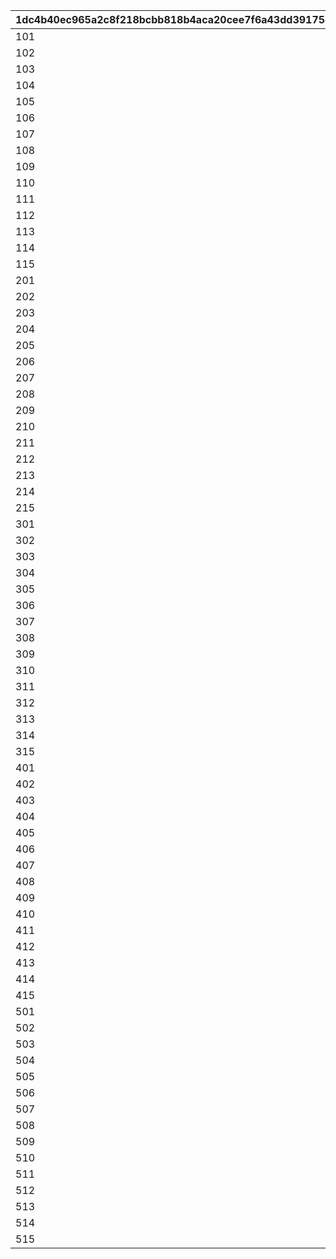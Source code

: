 |1dc4b40ec965a2c8f218bcbb818b4aca20cee7f6a43dd39175cfa69784458e95|13780e477ea29719581b2c804d7b5443922058937907f04a2971b0141b1f7355|1f4d11da45af3cd7ca6496b0427e3fdb77d4045bbe256718ff63820f34b126c6|7574d9aa3415b57e1b6cdb1570f2690b462609a34b2fa160a29965d1e1a7c91c|f2f11e3b5f0158af6be8bb8e7a1fb6e4b105f4588db371392ac50209f0119be1|00246d7103f35e0ab79b6f37e8cd49edaf58a1b986a794e7603db24c1376bf58|ff3f37dfbe878be412043ba9508f79871517d77953d9cece1fe0a5f99e9d5378|704bba2bb8118ebd517ae9b76888ee68627f29d540fcf706d651d28121c5b085|8db9cd1b4ef5ed73f00765dbcb77de70f7c2ce70857062c77ca9e83dcabc8dae|
| --- | --- | --- | --- | --- | --- | --- | --- | --- |
|101|0|1|0|0|4|0|2|3|
|102|0|5|0|0|8|0|6|7|
|103|0|9|0|0|12|0|10|11|
|104|0|13|0|0|16|0|14|15|
|105|0|17|0|0|20|0|18|19|
|106|0|21|0|0|0|0|22|23|
|107|0|24|0|0|0|0|25|26|
|108|0|27|0|0|0|0|28|29|
|109|0|30|0|0|0|0|31|32|
|110|0|33|0|0|0|0|34|35|
|111|39|36|0|0|0|0|37|38|
|112|43|40|0|0|0|0|41|42|
|113|47|44|0|0|0|0|45|46|
|114|51|48|0|0|0|0|49|50|
|115|55|52|0|0|0|0|53|54|
|201|0|56|0|0|59|0|57|58|
|202|0|60|0|0|63|0|61|62|
|203|0|64|0|0|67|0|65|66|
|204|0|68|0|0|71|0|69|70|
|205|0|72|0|0|75|0|73|74|
|206|79|76|0|0|0|0|77|78|
|207|83|80|0|0|0|0|81|82|
|208|87|84|0|0|0|0|85|86|
|209|91|88|0|0|0|0|89|90|
|210|95|92|0|0|0|0|93|94|
|211|321|96|0|0|322|0|97|98|
|212|323|99|0|0|324|0|100|101|
|213|325|102|0|0|326|0|103|104|
|214|327|105|0|0|328|0|106|107|
|215|329|108|0|0|330|0|109|110|
|301|114|111|0|0|0|0|112|113|
|302|118|115|0|0|0|0|116|117|
|303|122|119|0|0|0|0|120|121|
|304|126|123|0|0|0|0|124|125|
|305|130|127|0|0|0|0|128|129|
|306|0|131|0|136|135|133|132|134|
|307|0|137|0|142|141|139|138|140|
|308|0|143|0|148|147|145|144|146|
|309|0|149|0|154|153|151|150|152|
|310|0|155|0|160|159|157|156|158|
|311|0|161|0|0|164|0|162|163|
|312|0|165|0|0|168|0|166|167|
|313|0|169|0|0|172|0|170|171|
|314|0|173|0|0|176|0|174|175|
|315|0|177|0|0|180|0|178|179|
|401|0|181|0|0|184|0|182|183|
|402|0|185|0|0|188|0|186|187|
|403|0|189|0|0|192|0|190|191|
|404|0|193|0|0|196|0|194|195|
|405|0|197|0|0|200|0|198|199|
|406|0|201|0|0|205|203|202|204|
|407|0|206|0|0|210|208|207|209|
|408|0|211|0|0|215|213|212|214|
|409|0|216|0|0|220|218|217|219|
|410|0|221|0|0|225|223|222|224|
|411|229|226|0|0|230|0|227|228|
|412|234|231|0|0|235|0|232|233|
|413|239|236|0|0|240|0|237|238|
|414|244|241|0|0|245|0|242|243|
|415|249|246|0|0|250|0|247|248|
|501|254|251|0|0|0|0|252|253|
|502|258|255|0|0|0|0|256|257|
|503|262|259|0|0|0|0|260|261|
|504|266|263|0|0|0|0|264|265|
|505|270|267|0|0|0|0|268|269|
|506|274|271|0|0|275|0|272|273|
|507|279|276|0|0|280|0|277|278|
|508|284|281|0|0|285|0|282|283|
|509|289|286|0|0|290|0|287|288|
|510|294|291|0|0|295|0|292|293|
|511|299|296|300|0|0|0|297|298|
|512|304|301|305|0|0|0|302|303|
|513|309|306|310|0|0|0|307|308|
|514|314|311|315|0|0|0|312|313|
|515|319|316|320|0|0|0|317|318|